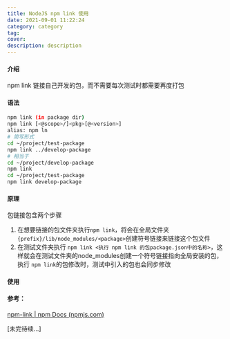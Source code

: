 ```yaml
---
title: NodeJS npm link 使用
date: 2021-09-01 11:22:24
category: category
tag:
cover:
description: description
---
```


#### 介绍

npm link 链接自己开发的包，而不需要每次测试时都需要再度打包

#### 语法

```bash
npm link (in package dir)
npm link [<@scope>/]<pkg>[@<version>]
alias: npm ln
# 简写形式
cd ~/project/test-package
npm link ../develop-package
# 相当于
cd ~/project/develop-package
npm link
cd ~/project/test-package
npm link develop-package
```

#### 原理

包链接包含两个步骤

1. 在想要链接的包文件夹执行`npm link`，将会在全局文件夹`{prefix}/lib/node_modules/<package>`创建符号链接来链接这个包文件
2. 在测试文件夹执行 `npm link <执行 npm link 的包package.json中的名称>`，这样就会在测试文件夹的node_modules创建一个符号链接指向全局安装的包，执行 `npm link`的包修改时，测试中引入的包也会同步修改

#### 使用

#### 参考：

[npm-link | npm Docs (npmjs.com)](https://docs.npmjs.com/cli/v7/commands/npm-link)

[未完待续...]
